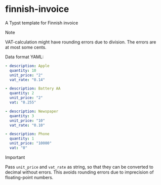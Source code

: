 # finnish-invoice

A Typst template for Finnish invoice

> [!NOTE]
> VAT-calculation might have rounding errors due to division.
> The errors are at most some cents.

Data format YAML:

```yaml
- description: Apple
  quantity: 10
  unit_price: "2"
  vat_rate: "0.14"

- description: Battery AA
  quantity: 2
  unit_price: "2"
  vat: "0.255"

- description: Newspaper
  quantity: 3
  unit_price: "10"
  vat_rate: "0.10"

- description: Phone
  quantity: 1
  unit_price: "10000"
  vat: "0"
```

> [!IMPORTANT]
> Pass `unit_price` and `vat_rate` as string, so that they can be converted to decimal without errors.
> This avoids rounding errors due to imprecision of floating-point numbers.
